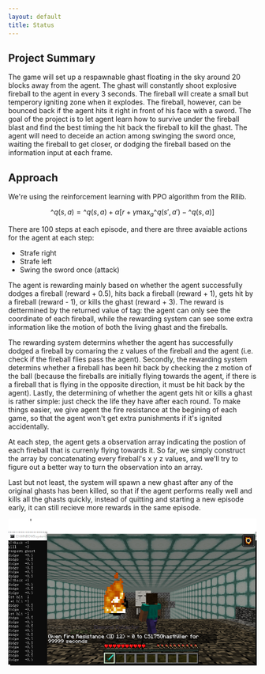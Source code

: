```yaml
---
layout: default
title: Status
---
```


## Project Summary
The game will set up a respawnable ghast floating in the sky around 20 blocks away from the agent. The ghast will constantly shoot explosive fireball to the agent in every 3 seconds. The fireball will create a small but temperory igniting zone when it explodes. The fireball, however, can be bounced back if the agent hits it right in front of his face with a sword. The goal of the project is to let agent learn how to survive under the fireball blast and find the best timing the hit back the fireball to kill the ghast.  The agent will need to deceide an action among swinging the sword once, waiting the fireball to get closer, or dodging the fireball based on the information input at each frame.

## Approach
We're using the reinforcement learning with PPO algorithm from the Rllib. 

$$ 
\^{q}(s, a) = \^q(s, a) + \alpha[r + \gamma\max_a\^q(s', a')- \^q(s, a)] 
$$

There are 100 steps at each episode, and there are three avaiable actions for the agent at each step:
* Strafe right
* Strafe left
* Swing the sword once (attack)

The agent is rewarding mainly based on whether the agent successfully dodges a fireball (reward + 0.5), hits back a fireball (reward + 1), gets hit by a fireball (reward - 1), or kills the ghast (reward + 3). The reward is dettermined by the returned value of <ObservationFromNearbyEntities> tag: the agent can only see the coordinate of each fireball, while the rewarding system can see some extra information like the motion of both the living ghast and the fireballs. 

The rewarding system determins whether the agent has successfully dodged a fireball by comaring the z values of the fireball and the agent (i.e. check if the fireball flies pass the agent). Secondly, the rewarding system determins whether a fireball has been hit back by checking the z motion of the ball (because the fireballs are initially flying towards the agent, if there is a fireball that is flying in the opposite direction, it must be hit back by the agent). Lastly, the determining of whether the agent gets hit or kills a ghast is rather simple: just check the life they have after each round. To make things easier, we give agent the fire resistance at the begining of each game, so that the agent won't get extra punishments if it's ignited accidentally.
  
At each step, the agent gets a observation array indicating the postion of each fireball that is currenly flying towards it. So far, we simply construct the array by concatenating every fireball's x y z values, and we'll try to figure out a better way to turn the observation into an array.

Last but not least, the system will spawn a new ghast after any of the original ghasts has been killed, so that if the agent performs really well and kills all the ghasts quickly, instead of quitting and starting a new episode early, it can still recieve more rewards in the same episode. 

<img src="https://github.com/nuayoas/Ghast_Killer/blob/main/Capture.PNG"/>
